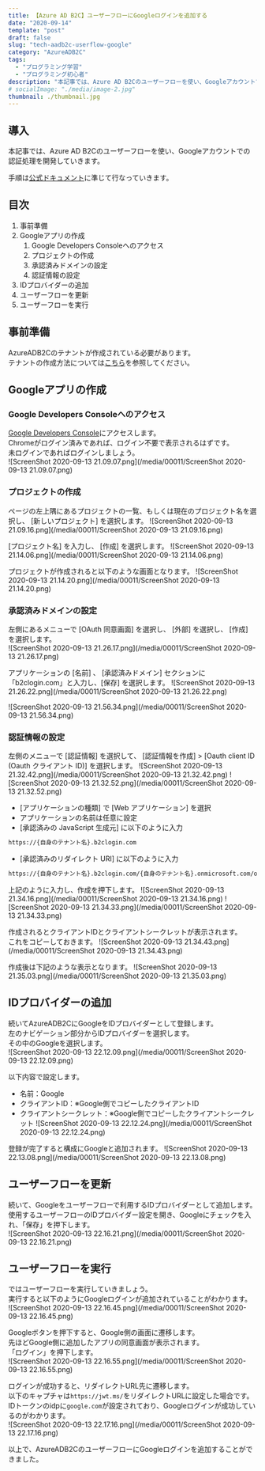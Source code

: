 ```yaml
---
title: 【Azure AD B2C】ユーザーフローにGoogleログインを追加する
date: "2020-09-14"
template: "post"
draft: false
slug: "tech-aadb2c-userflow-google"
category: "AzureADB2C"
tags:
  - "プログラミング学習"
  - "プログラミング初心者"
description: "本記事では、Azure AD B2Cのユーザーフローを使い、Googleアカウントでの認証処理を開発していきます。"
# socialImage: "./media/image-2.jpg"
thumbnail: ./thumbnail.jpg
---
```


## 導入

本記事では、Azure AD B2Cのユーザーフローを使い、Googleアカウントでの認証処理を開発していきます。

手順は[公式ドキュメント](https://docs.microsoft.com/ja-jp/azure/active-directory-b2c/identity-provider-google)に準じて行なっていきます。

## 目次

1. 事前準備
2. Googleアプリの作成
   1. Google Developers Consoleへのアクセス
   2. プロジェクトの作成
   3. 承認済みドメインの設定
   4. 認証情報の設定
3. IDプロバイダーの追加
4. ユーザーフローを更新
5. ユーザーフローを実行

## 事前準備

AzureADB2Cのテナントが作成されている必要があります。  
テナントの作成方法については[こちら](/posts/00008)を参照してください。  

## Googleアプリの作成

### Google Developers Consoleへのアクセス

[Google Developers Console](https://console.developers.google.com/?pli=1)にアクセスします。  
Chromeがログイン済みであれば、ログイン不要で表示されるはずです。  
未ログインであればログインしましょう。  
![ScreenShot 2020-09-13 21.09.07.png](/media/00011/ScreenShot 2020-09-13 21.09.07.png)

### プロジェクトの作成

ページの左上隅にあるプロジェクトの一覧、もしくは現在のプロジェクト名を選択し、 [新しいプロジェクト] を選択します。
![ScreenShot 2020-09-13 21.09.16.png](/media/00011/ScreenShot 2020-09-13 21.09.16.png)

[プロジェクト名] を入力し、 [作成] を選択します。
![ScreenShot 2020-09-13 21.14.06.png](/media/00011/ScreenShot 2020-09-13 21.14.06.png)

プロジェクトが作成されると以下のような画面となります。
![ScreenShot 2020-09-13 21.14.20.png](/media/00011/ScreenShot 2020-09-13 21.14.20.png)

### 承認済みドメインの設定

左側にあるメニューで [OAuth 同意画面] を選択し、 [外部] を選択し、 [作成] を選択します。  
![ScreenShot 2020-09-13 21.26.17.png](/media/00011/ScreenShot 2020-09-13 21.26.17.png)

アプリケーションの [名前] 、 [承認済みドメイン] セクションに「b2clogin.com」と入力し、[保存] を選択します。
![ScreenShot 2020-09-13 21.26.22.png](/media/00011/ScreenShot 2020-09-13 21.26.22.png)

![ScreenShot 2020-09-13 21.56.34.png](/media/00011/ScreenShot 2020-09-13 21.56.34.png)

### 認証情報の設定

左側のメニューで [認証情報] を選択して、 [認証情報を作成] > [Oauth client ID (Oauth クライアント ID)] を選択します。
![ScreenShot 2020-09-13 21.32.42.png](/media/00011/ScreenShot 2020-09-13 21.32.42.png)
![ScreenShot 2020-09-13 21.32.52.png](/media/00011/ScreenShot 2020-09-13 21.32.52.png)

- [アプリケーションの種類] で [Web アプリケーション] を選択
- アプリケーションの名前は任意に設定
- [承認済みの JavaScript 生成元] に以下のように入力

``` bash
https://{自身のテナント名}.b2clogin.com
```

- [承認済みのリダイレクト URI] に以下のように入力

``` bash
https://{自身のテナント名}.b2clogin.com/{自身のテナント名}.onmicrosoft.com/oauth2/authresp
```

上記のように入力し、作成を押下します。
![ScreenShot 2020-09-13 21.34.16.png](/media/00011/ScreenShot 2020-09-13 21.34.16.png)
![ScreenShot 2020-09-13 21.34.33.png](/media/00011/ScreenShot 2020-09-13 21.34.33.png)

作成されるとクライアントIDとクライアントシークレットが表示されます。  
これをコピーしておきます。
![ScreenShot 2020-09-13 21.34.43.png](/media/00011/ScreenShot 2020-09-13 21.34.43.png)

作成後は下記のような表示となります。
![ScreenShot 2020-09-13 21.35.03.png](/media/00011/ScreenShot 2020-09-13 21.35.03.png)

## IDプロバイダーの追加

続いてAzureADB2CにGoogleをIDプロバイダーとして登録します。  
左のナビゲーション部分からIDプロバイダーを選択します。  
その中のGoogleを選択します。  
![ScreenShot 2020-09-13 22.12.09.png](/media/00011/ScreenShot 2020-09-13 22.12.09.png)

以下内容で設定します。  

- 名前：Google
- クライアントID：※Google側でコピーしたクライアントID
- クライアントシークレット：※Google側でコピーしたクライアントシークレット
![ScreenShot 2020-09-13 22.12.24.png](/media/00011/ScreenShot 2020-09-13 22.12.24.png)

登録が完了すると構成にGoogleと追加されます。
![ScreenShot 2020-09-13 22.13.08.png](/media/00011/ScreenShot 2020-09-13 22.13.08.png)

## ユーザーフローを更新

続いて、Googleをユーザーフローで利用するIDプロバイダーとして追加します。  
使用するユーザーフローのIDプロバイダー設定を開き、Googleにチェックを入れ、「保存」を押下します。  
![ScreenShot 2020-09-13 22.16.21.png](/media/00011/ScreenShot 2020-09-13 22.16.21.png)

## ユーザーフローを実行

ではユーザーフローを実行していきましょう。  
実行すると以下のようにGoogleログインが追加されていることがわかります。  
![ScreenShot 2020-09-13 22.16.45.png](/media/00011/ScreenShot 2020-09-13 22.16.45.png)

Googleボタンを押下すると、Google側の画面に遷移します。  
先ほどGoogle側に追加したアプリの同意画面が表示されます。  
「ログイン」を押下します。  
![ScreenShot 2020-09-13 22.16.55.png](/media/00011/ScreenShot 2020-09-13 22.16.55.png)

ログインが成功すると、リダイレクトURL先に遷移します。  
以下のキャプチャは`https://jwt.ms/`をリダイレクトURLに設定した場合です。  
IDトークンのidpに`google.com`が設定されており、Googleログインが成功しているのがわかります。  
![ScreenShot 2020-09-13 22.17.16.png](/media/00011/ScreenShot 2020-09-13 22.17.16.png)

以上で、AzureADB2CのユーザーフローにGoogleログインを追加することができました。
